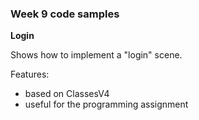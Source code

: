 ### Week 9 code samples

**Login**

Shows how to implement a "login" scene.

Features:
- based on ClassesV4
- useful for the programming assignment
